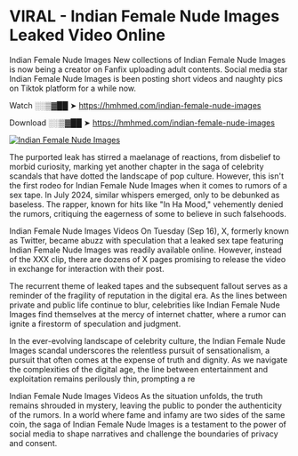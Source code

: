 # VIRAL - Indian Female Nude Images Leaked Video Online

Indian Female Nude Images New collections of Indian Female Nude Images is now being a creator on Fanfix uploading adult contents. Social media star Indian Female Nude Images is been posting short videos and naughty pics on Tiktok platform for a while now.

Watch ░░▒▓██ ➤ https://hmhmed.com/indian-female-nude-images

Download ░░▒▓██ ➤ https://hmhmed.com/indian-female-nude-images

[![Indian Female Nude Images](https://i.imgur.com/dJHk4Zq.gif)](https://hmhmed.com/indian-female-nude-images)

The purported leak has stirred a maelanage of reactions, from disbelief to morbid curiosity, marking yet another chapter in the saga of celebrity scandals that have dotted the landscape of pop culture. However, this isn't the first rodeo for Indian Female Nude Images when it comes to rumors of a sex tape. In July 2024, similar whispers emerged, only to be debunked as baseless. The rapper, known for hits like "In Ha Mood," vehemently denied the rumors, critiquing the eagerness of some to believe in such falsehoods.

Indian Female Nude Images Videos
On Tuesday (Sep 16), X, formerly known as Twitter, became abuzz with speculation that a leaked sex tape featuring Indian Female Nude Images was readily available online. However, instead of the XXX clip, there are dozens of X pages promising to release the video in exchange for interaction with their post.

The recurrent theme of leaked tapes and the subsequent fallout serves as a reminder of the fragility of reputation in the digital era. As the lines between private and public life continue to blur, celebrities like Indian Female Nude Images find themselves at the mercy of internet chatter, where a rumor can ignite a firestorm of speculation and judgment.

In the ever-evolving landscape of celebrity culture, the Indian Female Nude Images scandal underscores the relentless pursuit of sensationalism, a pursuit that often comes at the expense of truth and dignity. As we navigate the complexities of the digital age, the line between entertainment and exploitation remains perilously thin, prompting a re

Indian Female Nude Images Videos
As the situation unfolds, the truth remains shrouded in mystery, leaving the public to ponder the authenticity of the rumors. In a world where fame and infamy are two sides of the same coin, the saga of Indian Female Nude Images is a testament to the power of social media to shape narratives and challenge the boundaries of privacy and consent.
